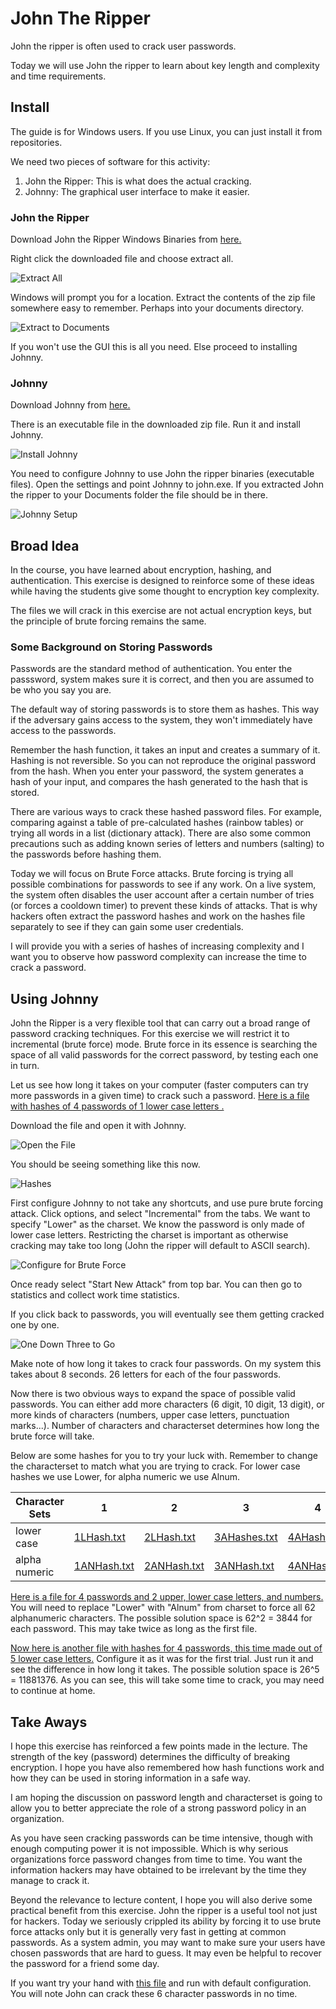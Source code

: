 # John The Ripper

John the ripper is often used to crack user passwords. 

Today we will use John the ripper to learn about key length and complexity and time requirements.

## Install

The guide is for Windows users. If you use Linux, you can just install it from repositories.

We need two pieces of software for this activity:

1. John the Ripper: This is what does the actual cracking.
2. Johnny: The graphical user interface to make it easier.

### John the Ripper

Download John the Ripper Windows Binaries from [here.](https://www.openwall.com/john/k/john-1.9.0-jumbo-1-win64.zip)

Right click the downloaded file and choose extract all.

![Extract All](figures/extract1.png)

Windows will prompt you for a location. Extract the contents of the zip file somewhere easy to remember. Perhaps into your documents directory.

![Extract to Documents](figures/extract2.png)

If you won't use the GUI this is all you need. Else proceed to installing Johnny.


### Johnny

Download Johnny from [here.](https://openwall.info/wiki/_media/john/johnny/johnny_2.2_win.zip)

There is an executable file in the downloaded zip file. Run it and install Johnny. 

![Install Johnny](figures/johnnyInstall.png)

You need to configure Johnny to use John the ripper binaries (executable files). Open the settings and point Johnny to john.exe. If you extracted John the ripper to your Documents folder the file should be in there.

![Johnny Setup](figures/johnSetting.png)

## Broad Idea

In the course, you have learned about encryption, hashing, and authentication. This exercise is designed to reinforce some of these ideas while having the students give some thought to encryption key complexity.

The files we will crack in this exercise are not actual encryption keys, but the principle of brute forcing remains the same.

### Some Background on Storing Passwords

Passwords are the standard method of authentication. You enter the passsword, system makes sure it is correct, and then you are assumed to be who you say you are.

The default way of storing passwords is to store them as hashes. This way if the adversary gains access to the system, they won't immediately have access to the passwords.

Remember the hash function, it takes an input and creates a summary of it. Hashing is not reversible. So you can not reproduce the original password from the hash. When you enter your password, the system generates a hash of your input, and compares the hash generated to the hash that is stored.

There are various ways to crack these hashed password files. For example, comparing against a table of pre-calculated hashes (rainbow tables) or trying all words in a list (dictionary attack). There are also some common precautions such as adding known series of letters and numbers (salting) to the passwords before hashing them.

Today we will focus on Brute Force attacks. Brute forcing is trying all possible combinations for passwords to see if any work. On a live system, the system often disables the user account after a certain number of tries (or forces a cooldown timer) to prevent these kinds of attacks. That is why hackers often extract the password hashes and work on the hashes file separately to see if they can gain some user credentials.

I will provide you with a series of hashes of increasing complexity and I want you to observe how password complexity can increase the time to crack a password.

## Using Johnny

John the Ripper is a very flexible tool that can carry out a broad range of password cracking techniques. For this exercise we will restrict it to incremental (brute force) mode. Brute force in its essence is searching the space of all valid passwords for the correct password, by testing each one in turn.

Let us see how long it takes on your computer (faster computers can try more passwords in a given time) to crack such a password. [Here is a file with hashes of 4 passwords of 1 lower case letters .](1AHashes.txt)

Download the file and open it with Johnny.

![Open the File](figures/openInJohnny.png)

You should be seeing something like this now.

![Hashes](figures/hashesInJohnny.png)

First configure Johnny to not take any shortcuts, and use pure brute forcing attack. Click options, and select "Incremental" from the tabs. We want to specify "Lower" as the charset. We know the password is only made of lower case letters. Restricting the charset is important as otherwise cracking may take too long (John the ripper will default to ASCII search).

![Configure for Brute Force](figures/configureJohnny.png)

Once ready select "Start New Attack" from top bar. You can then go to statistics and collect work time statistics. 

If you click back to passwords, you will eventually see them getting cracked one by one.

![One Down Three to Go](figures/1down.png)

Make note of how long it takes to crack four passwords. On my system this takes about 8 seconds. 26 letters for each of the four passwords.

Now there is two obvious ways to expand the space of possible valid passwords. You can either add more characters (6 digit, 10 digit, 13 digit), or more kinds of characters (numbers, upper case letters, punctuation marks...). Number of characters and characterset determines how long the brute force will take.

Below are some hashes for you to try your luck with. Remember to change the characterset to match what you are trying to crack. For lower case hashes we use Lower, for alpha numeric we use Alnum.

| Character Sets | 1 | 2 | 3 | 4 |
|----------------|---|---|---|---|
| lower case     | [1LHash.txt](1LHash.txt) | [2LHash.txt](2LHash.txt) | [3AHashes.txt](3AHashes.txt) | [4AHash.txt](4AHashes.txt) |
| alpha numeric  | [1ANHash.txt](1ANHash.txt) | [2ANHash.txt](2ANHash.txt) | [3ANHash.txt](3ANHash.txt) | [4ANHash.txt](4ANHash.txt) |




[Here is a file for 4 passwords and 2 upper, lower case letters, and numbers.](2ANHash.txt) You will need to replace "Lower" with "Alnum" from charset to force all 62 alphanumeric characters. The possible solution space is 62^2 = 3844 for each password. This may take twice as long as the first file.

[Now here is another file with hashes for 4 passwords, this time made out of 5 lower case letters.](5AHashes.txt) Configure it as it was for the first trial. Just run it and see the difference in how long it takes. The possible solution space is 26^5 = 11881376. As you can see, this will take some time to crack, you may need to continue at home.

## Take Aways

I hope this exercise has reinforced a few points made in the lecture. The strength of the key (password) determines the difficulty of breaking encryption. I hope you have also remembered how hash functions work and how they can be used in storing information in a safe way. 

I am hoping the discussion on password length and characterset is going to allow you to better appreciate the role of a strong password policy in an organization. 

As you have seen cracking passwords can be time intensive, though with enough computing power it is not impossible. Which is why serious organizations force password changes from time to time. You want the information hackers may have obtained to be irrelevant by the time they manage to crack it.

Beyond the relevance to lecture content, I hope you will also derive some practical benefit from this exercise. John the ripper is a useful tool not just for hackers. Today we seriously crippled its ability by forcing it to use brute force attacks only but it is generally very fast in getting at common passwords. As a system admin, you may want to make sure your users have chosen passwords that are hard to guess. It may even be helpful to recover the password for a friend some day. 

If you want try your hand with [this file](SimpleHashes.txt) and run with default configuration. You will note John can crack these 6 character passwords in no time.

